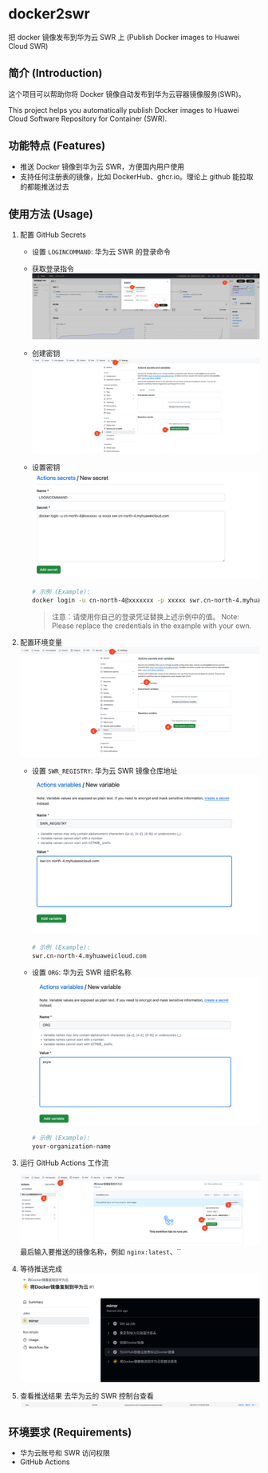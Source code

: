 # docker2swr

把 docker 镜像发布到华为云 SWR 上 (Publish Docker images to Huawei Cloud SWR)

## 简介 (Introduction)

这个项目可以帮助你将 Docker 镜像自动发布到华为云容器镜像服务(SWR)。

This project helps you automatically publish Docker images to Huawei Cloud Software Repository for Container (SWR).

## 功能特点 (Features)

- 推送 Docker 镜像到华为云 SWR，方便国内用户使用
- 支持任何注册表的镜像，比如 DockerHub、ghcr.io。理论上 github 能拉取的都能推送过去

## 使用方法 (Usage)

1. 配置 GitHub Secrets

   - 设置 `LOGINCOMMAND`: 华为云 SWR 的登录命令
   - 获取登录指令
     ![image](images/获取登录指令.png)
   - 创建密钥
     ![image](images/创建密钥.png)
   - 设置密钥
     ![image](images/密钥.png)

     ```bash
     # 示例 (Example):
     docker login -u cn-north-4@xxxxxxx -p xxxxx swr.cn-north-4.myhuaweicloud.com
     ```

     > 注意：请使用你自己的登录凭证替换上述示例中的值。
     > Note: Please replace the credentials in the example with your own.

2. 配置环境变量
   ![image](images/设置变量.png)

   - 设置 `SWR_REGISTRY`: 华为云 SWR 镜像仓库地址
     ![image](images/变量1.png)

     ```bash
     # 示例 (Example):
     swr.cn-north-4.myhuaweicloud.com
     ```

   - 设置 `ORG`: 华为云 SWR 组织名称
     ![image](images/变量2.png)

     ```bash
     # 示例 (Example):
     your-organization-name
     ```

3. 运行 GitHub Actions 工作流

   ![image](images/image.png)
   最后输入要推送的镜像名称，例如 `nginx:latest`、``

4. 等待推送完成
   ![image](images/等待推送.png)
5. 查看推送结果
   去华为云的 SWR 控制台查看
   ![image](images/推送结果.png)

## 环境要求 (Requirements)

- 华为云账号和 SWR 访问权限
- GitHub Actions
